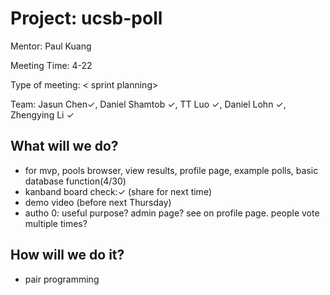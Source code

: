 # Project: ucsb-poll

Mentor: Paul Kuang 

Meeting Time: 4-22

Type of meeting: < sprint planning> 

Team: Jasun Chen✓, Daniel Shamtob ✓, TT Luo ✓, Daniel Lohn ✓, Zhengying Li ✓



## What will we do?

- for mvp, pools browser, view results, profile page, example polls, basic database function(4/30)
- kanband board check:✓    (share for next time)
- demo video (before next Thursday)
- autho 0: useful purpose? admin page? see on profile page. people vote multiple times?


## How will we do it?
- pair programming 
